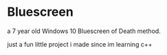 # Bluescreen
a 7 year old Windows 10 Bluescreen of Death method.

just a fun little project i made since im learning c++ 
